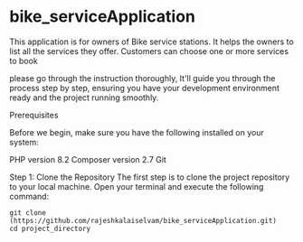 # bike_serviceApplication


This application is for owners of Bike service stations. It helps the owners to list all the services
they offer. Customers can choose one or more services to book

please go through the instruction thoroughly, It'll guide you through the process step by step, ensuring you have your development environment ready and the project running smoothly.

Prerequisites

Before we begin, make sure you have the following installed on your system:

PHP version 8.2
Composer version 2.7
Git


Step 1: Clone the Repository
The first step is to clone the project repository to your local machine. Open your terminal and execute the following command:
```console
git clone (https://github.com/rajeshkalaiselvam/bike_serviceApplication.git)
cd project_directory
```

